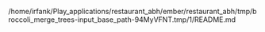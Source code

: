 /home/irfank/Play_applications/restaurant_abh/ember/restaurant_abh/tmp/broccoli_merge_trees-input_base_path-94MyVFNT.tmp/1/README.md